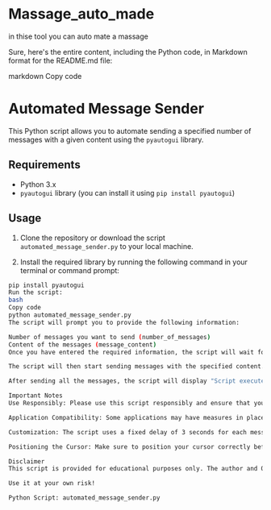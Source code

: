 # Massage_auto_made
in thise tool you can auto mate a  massage

Sure, here's the entire content, including the Python code, in Markdown format for the README.md file:

markdown
Copy code
# Automated Message Sender

This Python script allows you to automate sending a specified number of messages with a given content using the `pyautogui` library.

## Requirements

- Python 3.x
- `pyautogui` library (you can install it using `pip install pyautogui`)

## Usage

1. Clone the repository or download the script `automated_message_sender.py` to your local machine.

2. Install the required library by running the following command in your terminal or command prompt:

```bash
pip install pyautogui
Run the script:
bash
Copy code
python automated_message_sender.py
The script will prompt you to provide the following information:

Number of messages you want to send (number_of_messages)
Content of the messages (message_content)
Once you have entered the required information, the script will wait for 5 seconds to give you time to position your cursor appropriately for the messaging application.

The script will then start sending messages with the specified content. Each message will be sent after a 3-second delay to allow for processing.

After sending all the messages, the script will display "Script executed successfully."

Important Notes
Use Responsibly: Please use this script responsibly and ensure that you have consent to send messages on the target platform or application.

Application Compatibility: Some applications may have measures in place to detect and prevent automation. Be mindful of the terms of service and guidelines of the application you are interacting with.

Customization: The script uses a fixed delay of 3 seconds for each message to be sent. Depending on the application and its response time, you may need to adjust this delay. You can modify the time.sleep(3) calls in the script accordingly.

Positioning the Cursor: Make sure to position your cursor correctly before running the script, as it will start sending messages from the current cursor position.

Disclaimer
This script is provided for educational purposes only. The author and OpenAI do not take responsibility for any misuse or damages caused by the usage of this script.

Use it at your own risk!

Python Script: automated_message_sender.py

